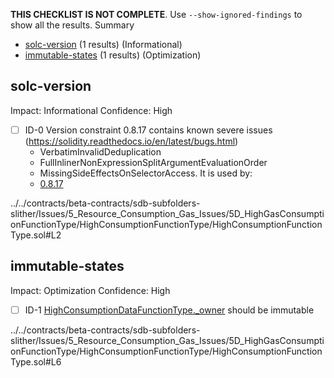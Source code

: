 **THIS CHECKLIST IS NOT COMPLETE**. Use `--show-ignored-findings` to show all the results.
Summary
 - [solc-version](#solc-version) (1 results) (Informational)
 - [immutable-states](#immutable-states) (1 results) (Optimization)
## solc-version
Impact: Informational
Confidence: High
 - [ ] ID-0
Version constraint 0.8.17 contains known severe issues (https://solidity.readthedocs.io/en/latest/bugs.html)
	- VerbatimInvalidDeduplication
	- FullInlinerNonExpressionSplitArgumentEvaluationOrder
	- MissingSideEffectsOnSelectorAccess.
It is used by:
	- [0.8.17](../../contracts/beta-contracts/sdb-subfolders-slither/Issues/5_Resource_Consumption_Gas_Issues/5D_HighGasConsumptionFunctionType/HighConsumptionFunctionType/HighConsumptionFunctionType.sol#L2)

../../contracts/beta-contracts/sdb-subfolders-slither/Issues/5_Resource_Consumption_Gas_Issues/5D_HighGasConsumptionFunctionType/HighConsumptionFunctionType/HighConsumptionFunctionType.sol#L2


## immutable-states
Impact: Optimization
Confidence: High
 - [ ] ID-1
[HighConsumptionDataFunctionType._owner](../../contracts/beta-contracts/sdb-subfolders-slither/Issues/5_Resource_Consumption_Gas_Issues/5D_HighGasConsumptionFunctionType/HighConsumptionFunctionType/HighConsumptionFunctionType.sol#L6) should be immutable 

../../contracts/beta-contracts/sdb-subfolders-slither/Issues/5_Resource_Consumption_Gas_Issues/5D_HighGasConsumptionFunctionType/HighConsumptionFunctionType/HighConsumptionFunctionType.sol#L6


